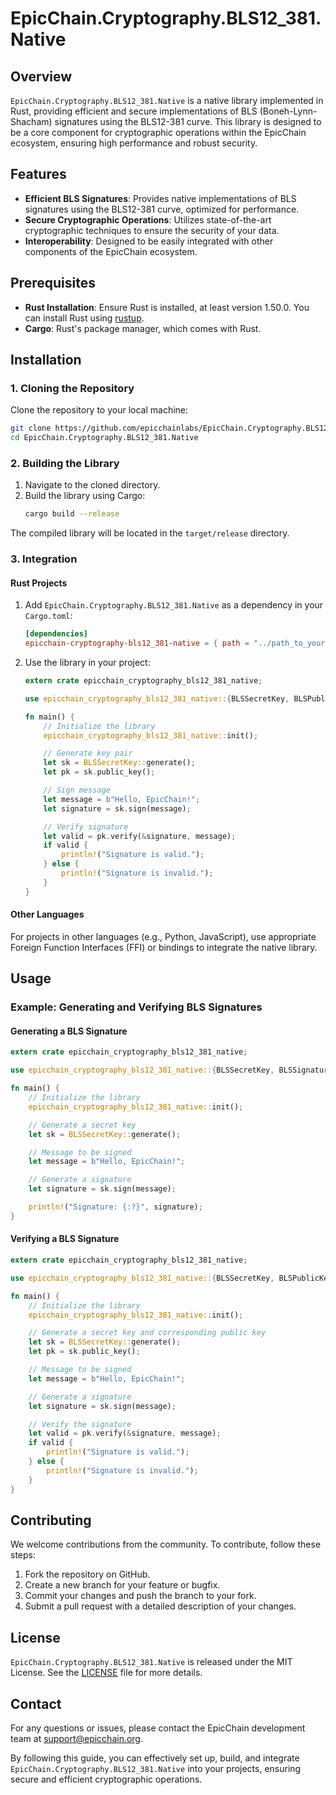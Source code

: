 # EpicChain.Cryptography.BLS12_381.Native

## Overview

`EpicChain.Cryptography.BLS12_381.Native` is a native library implemented in Rust, providing efficient and secure implementations of BLS (Boneh-Lynn-Shacham) signatures using the BLS12-381 curve. This library is designed to be a core component for cryptographic operations within the EpicChain ecosystem, ensuring high performance and robust security.

## Features

- **Efficient BLS Signatures**: Provides native implementations of BLS signatures using the BLS12-381 curve, optimized for performance.
- **Secure Cryptographic Operations**: Utilizes state-of-the-art cryptographic techniques to ensure the security of your data.
- **Interoperability**: Designed to be easily integrated with other components of the EpicChain ecosystem.

## Prerequisites

- **Rust Installation**: Ensure Rust is installed, at least version 1.50.0. You can install Rust using [rustup](https://rustup.rs/).
- **Cargo**: Rust's package manager, which comes with Rust.

## Installation

### 1. Cloning the Repository

Clone the repository to your local machine:
```sh
git clone https://github.com/epicchainlabs/EpicChain.Cryptography.BLS12_381.Native.git
cd EpicChain.Cryptography.BLS12_381.Native
```

### 2. Building the Library

1. Navigate to the cloned directory.
2. Build the library using Cargo:
    ```sh
    cargo build --release
    ```

The compiled library will be located in the `target/release` directory.

### 3. Integration

#### Rust Projects

1. Add `EpicChain.Cryptography.BLS12_381.Native` as a dependency in your `Cargo.toml`:
    ```toml
    [dependencies]
    epicchain-cryptography-bls12_381-native = { path = "../path_to_your_cloned_repo" }
    ```

2. Use the library in your project:
    ```rust
    extern crate epicchain_cryptography_bls12_381_native;

    use epicchain_cryptography_bls12_381_native::{BLSSecretKey, BLSPublicKey, BLSSignature};

    fn main() {
        // Initialize the library
        epicchain_cryptography_bls12_381_native::init();

        // Generate key pair
        let sk = BLSSecretKey::generate();
        let pk = sk.public_key();

        // Sign message
        let message = b"Hello, EpicChain!";
        let signature = sk.sign(message);

        // Verify signature
        let valid = pk.verify(&signature, message);
        if valid {
            println!("Signature is valid.");
        } else {
            println!("Signature is invalid.");
        }
    }
    ```

#### Other Languages

For projects in other languages (e.g., Python, JavaScript), use appropriate Foreign Function Interfaces (FFI) or bindings to integrate the native library.

## Usage

### Example: Generating and Verifying BLS Signatures

#### Generating a BLS Signature

```rust
extern crate epicchain_cryptography_bls12_381_native;

use epicchain_cryptography_bls12_381_native::{BLSSecretKey, BLSSignature};

fn main() {
    // Initialize the library
    epicchain_cryptography_bls12_381_native::init();

    // Generate a secret key
    let sk = BLSSecretKey::generate();

    // Message to be signed
    let message = b"Hello, EpicChain!";

    // Generate a signature
    let signature = sk.sign(message);

    println!("Signature: {:?}", signature);
}
```

#### Verifying a BLS Signature

```rust
extern crate epicchain_cryptography_bls12_381_native;

use epicchain_cryptography_bls12_381_native::{BLSSecretKey, BLSPublicKey, BLSSignature};

fn main() {
    // Initialize the library
    epicchain_cryptography_bls12_381_native::init();

    // Generate a secret key and corresponding public key
    let sk = BLSSecretKey::generate();
    let pk = sk.public_key();

    // Message to be signed
    let message = b"Hello, EpicChain!";

    // Generate a signature
    let signature = sk.sign(message);

    // Verify the signature
    let valid = pk.verify(&signature, message);
    if valid {
        println!("Signature is valid.");
    } else {
        println!("Signature is invalid.");
    }
}
```

## Contributing

We welcome contributions from the community. To contribute, follow these steps:

1. Fork the repository on GitHub.
2. Create a new branch for your feature or bugfix.
3. Commit your changes and push the branch to your fork.
4. Submit a pull request with a detailed description of your changes.

## License

`EpicChain.Cryptography.BLS12_381.Native` is released under the MIT License. See the [LICENSE](LICENSE) file for more details.

## Contact

For any questions or issues, please contact the EpicChain development team at [support@epicchain.org](mailto:support@epic-chain.org).

By following this guide, you can effectively set up, build, and integrate `EpicChain.Cryptography.BLS12_381.Native` into your projects, ensuring secure and efficient cryptographic operations.